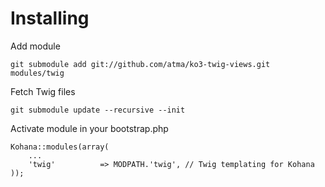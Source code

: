 Installing
==========

Add module

    git submodule add git://github.com/atma/ko3-twig-views.git modules/twig

Fetch Twig files

    git submodule update --recursive --init

Activate module in your bootstrap.php

    Kohana::modules(array(
	    ...
        'twig'          => MODPATH.'twig', // Twig templating for Kohana
	));

